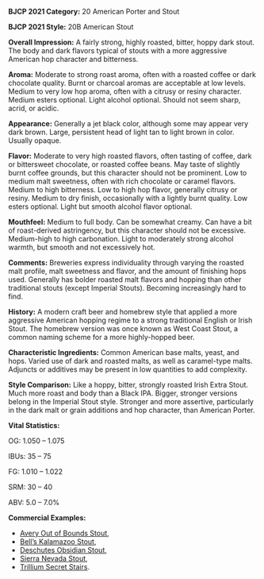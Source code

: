 <b>BJCP 2021 Category:</b> 20 American Porter and Stout

<b>BJCP 2021 Style:</b> 20B American Stout

<b>Overall Impression:</b> A fairly strong, highly roasted, bitter,
hoppy dark stout. The body and dark flavors typical of stouts
with a more aggressive American hop character and bitterness.

<b>Aroma:</b> Moderate to strong roast aroma, often with a roasted
coffee or dark chocolate quality. Burnt or charcoal aromas are
acceptable at low levels. Medium to very low hop aroma, often
with a citrusy or resiny character. Medium esters optional.
Light alcohol optional. Should not seem sharp, acrid, or acidic.

<b>Appearance:</b> Generally a jet black color, although some may
appear very dark brown. Large, persistent head of light tan to
light brown in color. Usually opaque.

<b>Flavor:</b> Moderate to very high roasted flavors, often tasting of
coffee, dark or bittersweet chocolate, or roasted coffee beans.
May taste of slightly burnt coffee grounds, but this character
should not be prominent. Low to medium malt sweetness,
often with rich chocolate or caramel flavors. Medium to high
bitterness. Low to high hop flavor, generally citrusy or resiny.
Medium to dry finish, occasionally with a lightly burnt quality.
Low esters optional. Light but smooth alcohol flavor optional.

<b>Mouthfeel:</b> Medium to full body. Can be somewhat creamy.
Can have a bit of roast-derived astringency, but this character
should not be excessive. Medium-high to high carbonation.
Light to moderately strong alcohol warmth, but smooth and
not excessively hot.

<b>Comments:</b> Breweries express individuality through varying
the roasted malt profile, malt sweetness and flavor, and the
amount of finishing hops used. Generally has bolder roasted
malt flavors and hopping than other traditional stouts (except
Imperial Stouts). Becoming increasingly hard to find.

<b>History:</b> A modern craft beer and homebrew style that applied
a more aggressive American hopping regime to a strong
traditional English or Irish Stout. The homebrew version was
once known as West Coast Stout, a common naming scheme
for a more highly-hopped beer.

<b>Characteristic Ingredients:</b> Common American base malts,
yeast, and hops. Varied use of dark and roasted malts, as well
as caramel-type malts. Adjuncts or additives may be present in
low quantities to add complexity.

<b>Style Comparison:</b> Like a hoppy, bitter, strongly roasted
Irish Extra Stout. Much more roast and body than a Black IPA.
Bigger, stronger versions belong in the Imperial Stout style.
Stronger and more assertive, particularly in the dark malt or
grain additions and hop character, than American Porter.

<b>Vital Statistics:</b>

OG: 1.050 – 1.075

IBUs: 35 – 75

FG: 1.010 – 1.022

SRM: 30 – 40

ABV: 5.0 – 7.0%

<b>Commercial Examples:</b>
- [Avery Out of Bounds Stout](https://untappd.com/b/avery-brewing-company-out-of-bounds-stout/9915),
- [Bell’s Kalamazoo Stout](https://untappd.com/b/bell-s-brewery-kalamazoo-stout/4134),
- [Deschutes Obsidian Stout](https://untappd.com/b/deschutes-brewery-obsidian-stout/3622),
- [Sierra Nevada Stout](https://untappd.com/b/sierra-nevada-brewing-co-stout/6201),
- [Trillium Secret Stairs](https://untappd.com/b/trillium-brewing-company-secret-stairs/1399429).
